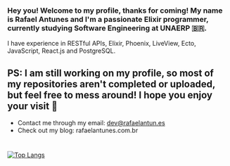 ### Hey you! Welcome to my profile, thanks for coming! My name is Rafael Antunes and I'm a passionate Elixir programmer, currently studying Software Engineering at UNAERP 🇧🇷. 
I have experience in RESTful APIs, Elixir, Phoenix, LiveView, Ecto, JavaScript, React.js and PostgreSQL.



## PS: I am still working on my profile, so most of my repositories aren't completed or uploaded, but feel free to mess around! I hope you enjoy your visit 🤪


- Contact me through my email: dev@rafaelantun.es
- Check out my blog: rafaelantunes.com.br


#

[![Top Langs](https://github-readme-stats.vercel.app/api/top-langs/?username=devrafaelantunes)](https://github.com/devrafaelantunes/github-readme-stats)
